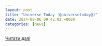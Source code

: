 ```yaml
---
layout: post
title: "Universe Today (@universetoday@)"
date: 2024-08-06 09:42:02 +0000
categories: [news]
---
```


[Читати далі](https://m.universetoday.com/@universetoday/112912138078469061)
